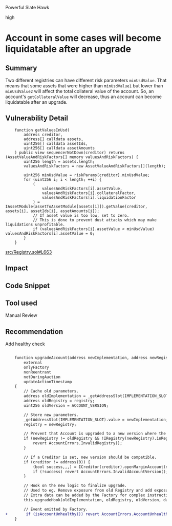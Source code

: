 Powerful Slate Hawk

high

# Account in some cases will become liquidatable after an upgrade

## Summary
Two different registries can have different risk parameters `minUsdValue`. That means that some assets that were higher than `minUsdValue1` but lower than `minUsdValue2` will affect the total collateral value of the account. So, an account's `getCollateralValue` will decrease, thus an account can become liquidatable after an upgrade.
## Vulnerability Detail
```solidity
    function getValuesInUsd(
        address creditor,
        address[] calldata assets,
        uint256[] calldata assetIds,
        uint256[] calldata assetAmounts
    ) public view sequencerNotDown(creditor) returns (AssetValueAndRiskFactors[] memory valuesAndRiskFactors) {
        uint256 length = assets.length;
        valuesAndRiskFactors = new AssetValueAndRiskFactors[](length);

        uint256 minUsdValue = riskParams[creditor].minUsdValue;
        for (uint256 i; i < length; ++i) {
            (
                valuesAndRiskFactors[i].assetValue,
                valuesAndRiskFactors[i].collateralFactor,
                valuesAndRiskFactors[i].liquidationFactor
            ) = IAssetModule(assetToAssetModule[assets[i]]).getValue(creditor, assets[i], assetIds[i], assetAmounts[i]);
            // If asset value is too low, set to zero.
            // This is done to prevent dust attacks which may make liquidations unprofitable.
            if (valuesAndRiskFactors[i].assetValue < minUsdValue) valuesAndRiskFactors[i].assetValue = 0;
        }
    }

```
[src/Registry.sol#L663](https://github.com/sherlock-audit/2023-12-arcadia/blob/main/accounts-v2/src/Registry.sol#L663)
## Impact

## Code Snippet

## Tool used

Manual Review

## Recommendation
Add healthy check
```diff

    function upgradeAccount(address newImplementation, address newRegistry, uint256 newVersion, bytes calldata data)
        external
        onlyFactory
        nonReentrant
        notDuringAuction
        updateActionTimestamp
    {
        // Cache old parameters.
        address oldImplementation = _getAddressSlot(IMPLEMENTATION_SLOT).value;
        address oldRegistry = registry;
        uint256 oldVersion = ACCOUNT_VERSION;

        // Store new parameters.
        _getAddressSlot(IMPLEMENTATION_SLOT).value = newImplementation;
        registry = newRegistry;

        // Prevent that Account is upgraded to a new version where the Numeraire can't be priced.
        if (newRegistry != oldRegistry && !IRegistry(newRegistry).inRegistry(numeraire)) {
            revert AccountErrors.InvalidRegistry();
        }

        // If a Creditor is set, new version should be compatible.
        if (creditor != address(0)) {
            (bool success,,,) = ICreditor(creditor).openMarginAccount(newVersion);
            if (!success) revert AccountErrors.InvalidAccountVersion();
        }

        // Hook on the new logic to finalize upgrade.
        // Used to eg. Remove exposure from old Registry and add exposure to the new Registry.
        // Extra data can be added by the Factory for complex instructions.
        this.upgradeHook(oldImplementation, oldRegistry, oldVersion, data);

        // Event emitted by Factory.
+        if (isAccountUnhealthy()) revert AccountErrors.AccountUnhealthy();
    }
```